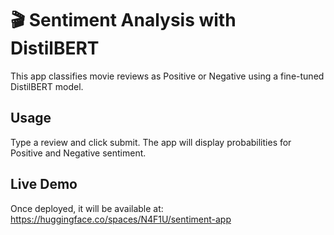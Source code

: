 # 🎬 Sentiment Analysis with DistilBERT

This app classifies movie reviews as Positive or Negative using a fine-tuned DistilBERT model.

## Usage
Type a review and click submit. The app will display probabilities for Positive and Negative sentiment.

## Live Demo
Once deployed, it will be available at:
https://huggingface.co/spaces/N4F1U/sentiment-app